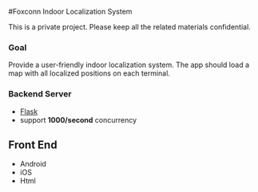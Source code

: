 #Foxconn Indoor Localization System

This is a private project. Please keep all the related 
materials confidential.

### Goal
Provide a user-friendly indoor localization system. The
app should load a map with all localized positions on
each terminal.

### Backend Server

- [Flask](http://flask.pocoo.org)
- support **1000/second** concurrency


## Front End

- Android
- iOS
- Html

